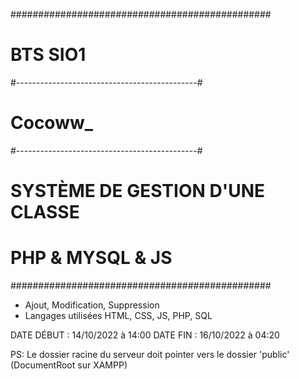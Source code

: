 ###############################################
#                  BTS SIO1                   #
#---------------------------------------------#
#                   Cocoww_                   #
#---------------------------------------------#
#       SYSTÈME DE GESTION D'UNE CLASSE       #
#               PHP & MYSQL & JS              #
###############################################

- Ajout, Modification, Suppression
- Langages utilisées HTML, CSS, JS, PHP, SQL

DATE DÉBUT : 14/10/2022 à 14:00
DATE FIN : 16/10/2022 à 04:20

PS: Le dossier racine du serveur doit pointer vers le dossier 'public' (DocumentRoot sur XAMPP)

